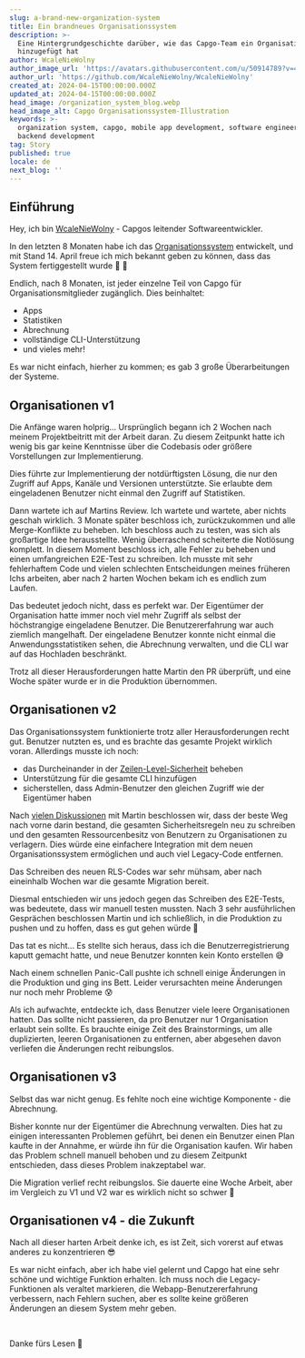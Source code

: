 ```yaml
---
slug: a-brand-new-organization-system
title: Ein brandneues Organisationssystem
description: >-
  Eine Hintergrundgeschichte darüber, wie das Capgo-Team ein Organisationssystem
  hinzugefügt hat
author: WcaleNieWolny
author_image_url: 'https://avatars.githubusercontent.com/u/50914789?v=4'
author_url: 'https://github.com/WcaleNieWolny/WcaleNieWolny'
created_at: 2024-04-15T00:00:00.000Z
updated_at: 2024-04-15T00:00:00.000Z
head_image: /organization_system_blog.webp
head_image_alt: Capgo Organisationssystem-Illustration
keywords: >-
  organization system, capgo, mobile app development, software engineering,
  backend development
tag: Story
published: true
locale: de
next_blog: ''
---
```

## Einführung

Hey, ich bin [WcaleNieWolny](https://github.com/WcaleNieWolny/WcaleNieWolny) - Capgos leitender Softwareentwickler.

In den letzten 8 Monaten habe ich das [Organisationssystem](/docs/webapp/organization-system/) entwickelt, und mit Stand 14. April freue ich mich bekannt geben zu können, dass das System fertiggestellt wurde 🎉 🎊

Endlich, nach 8 Monaten, ist jeder einzelne Teil von Capgo für Organisationsmitglieder zugänglich. Dies beinhaltet:
 - Apps
 - Statistiken
 - Abrechnung
 - vollständige CLI-Unterstützung
 - und vieles mehr!

Es war nicht einfach, hierher zu kommen; es gab 3 große Überarbeitungen der Systeme.

## Organisationen v1

Die Anfänge waren holprig... Ursprünglich begann ich 2 Wochen nach meinem Projektbeitritt mit der Arbeit daran.
Zu diesem Zeitpunkt hatte ich wenig bis gar keine Kenntnisse über die Codebasis oder größere Vorstellungen zur Implementierung.

Dies führte zur Implementierung der notdürftigsten Lösung, die nur den Zugriff auf Apps, Kanäle und Versionen unterstützte.
Sie erlaubte dem eingeladenen Benutzer nicht einmal den Zugriff auf Statistiken.

Dann wartete ich auf Martins Review. Ich wartete und wartete, aber nichts geschah wirklich. 3 Monate später beschloss ich, zurückzukommen und alle Merge-Konflikte zu beheben. Ich beschloss auch zu testen, was sich als großartige Idee herausstellte.
Wenig überraschend scheiterte die Notlösung komplett. In diesem Moment beschloss ich, alle Fehler zu beheben und einen umfangreichen E2E-Test zu schreiben.
Ich musste mit sehr fehlerhaftem Code und vielen schlechten Entscheidungen meines früheren Ichs arbeiten, aber nach 2 harten Wochen bekam ich es endlich zum Laufen.

Das bedeutet jedoch nicht, dass es perfekt war. Der Eigentümer der Organisation hatte immer noch viel mehr Zugriff als selbst der höchstrangige eingeladene Benutzer. Die Benutzererfahrung war auch ziemlich mangelhaft. Der eingeladene Benutzer konnte nicht einmal die Anwendungsstatistiken sehen, die Abrechnung verwalten, und die CLI war auf das Hochladen beschränkt.

Trotz all dieser Herausforderungen hatte Martin den PR überprüft, und eine Woche später wurde er in die Produktion übernommen.

## Organisationen v2

Das Organisationssystem funktionierte trotz aller Herausforderungen recht gut. Benutzer nutzten es, und es brachte das gesamte Projekt wirklich voran. Allerdings musste ich noch:
 - das Durcheinander in der [Zeilen-Level-Sicherheit](https://supabase.com/docs/guides/auth/row-level-security) beheben
 - Unterstützung für die gesamte CLI hinzufügen
 - sicherstellen, dass Admin-Benutzer den gleichen Zugriff wie der Eigentümer haben

Nach [vielen Diskussionen](https://github.com/Cap-go/capgo/issues/564) mit Martin beschlossen wir, dass der beste Weg nach vorne darin bestand, die gesamten Sicherheitsregeln neu zu schreiben und den gesamten Ressourcenbesitz von Benutzern zu Organisationen zu verlagern.
Dies würde eine einfachere Integration mit dem neuen Organisationssystem ermöglichen und auch viel Legacy-Code entfernen.

Das Schreiben des neuen RLS-Codes war sehr mühsam, aber nach eineinhalb Wochen war die gesamte Migration bereit.

Diesmal entschieden wir uns jedoch gegen das Schreiben des E2E-Tests, was bedeutete, dass wir manuell testen mussten. Nach 3 sehr ausführlichen Gesprächen beschlossen Martin und ich schließlich, in die Produktion zu pushen und zu hoffen, dass es gut gehen würde 🙏

Das tat es nicht... Es stellte sich heraus, dass ich die Benutzerregistrierung kaputt gemacht hatte, und neue Benutzer konnten kein Konto erstellen 😅

Nach einem schnellen Panic-Call pushte ich schnell einige Änderungen in die Produktion und ging ins Bett. Leider verursachten meine Änderungen nur noch mehr Probleme 😰

Als ich aufwachte, entdeckte ich, dass Benutzer viele leere Organisationen hatten. Das sollte nicht passieren, da pro Benutzer nur 1 Organisation erlaubt sein sollte. Es brauchte einige Zeit des Brainstormings, um alle duplizierten, leeren Organisationen zu entfernen, aber abgesehen davon verliefen die Änderungen recht reibungslos.

## Organisationen v3

Selbst das war nicht genug. Es fehlte noch eine wichtige Komponente - die Abrechnung.

Bisher konnte nur der Eigentümer die Abrechnung verwalten. Dies hat zu einigen interessanten Problemen geführt, bei denen ein Benutzer einen Plan kaufte in der Annahme, er würde ihn für die Organisation kaufen.
Wir haben das Problem schnell manuell behoben und zu diesem Zeitpunkt entschieden, dass dieses Problem inakzeptabel war.

Die Migration verlief recht reibungslos. Sie dauerte eine Woche Arbeit, aber im Vergleich zu V1 und V2 war es wirklich nicht so schwer 🚀

## Organisationen v4 - die Zukunft

Nach all dieser harten Arbeit denke ich, es ist Zeit, sich vorerst auf etwas anderes zu konzentrieren 😎

Es war nicht einfach, aber ich habe viel gelernt und Capgo hat eine sehr schöne und wichtige Funktion erhalten.
Ich muss noch die Legacy-Funktionen als veraltet markieren, die Webapp-Benutzererfahrung verbessern, nach Fehlern suchen,
aber es sollte keine größeren Änderungen an diesem System mehr geben.

<br>

Danke fürs Lesen 🚀
